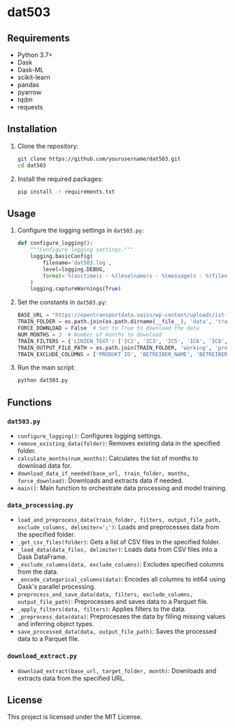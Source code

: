 # dat503


## Requirements
- Python 3.7+
- Dask
- Dask-ML
- scikit-learn
- pandas
- pyarrow
- tqdm
- requests

## Installation
1. Clone the repository:
    ```sh
    git clone https://github.com/yourusername/dat503.git
    cd dat503
    ```

2. Install the required packages:
    ```sh
    pip install -r requirements.txt
    ```

## Usage
1. Configure the logging settings in `dat503.py`:
    ```python
    def configure_logging():
        """Configure logging settings."""
        logging.basicConfig(
            filename='dat503.log',
            level=logging.DEBUG,
            format='%(asctime)s - %(levelname)s - %(message)s - %(filename)s:%(lineno)d'
        )
        logging.captureWarnings(True)
    ```

2. Set the constants in `dat503.py`:
    ```python
    BASE_URL = "https://opentransportdata.swiss/wp-content/uploads/ist-daten-archive/"
    TRAIN_FOLDER = os.path.join(os.path.dirname(__file__), 'data', 'train')
    FORCE_DOWNLOAD = False  # Set to True to download the data
    NUM_MONTHS = 3  # Number of months to download
    TRAIN_FILTERS = {'LINIEN_TEXT': ['IC2', 'IC3', 'IC5', 'IC6', 'IC8', 'IC21']}
    TRAIN_OUTPUT_FILE_PATH = os.path.join(TRAIN_FOLDER, 'working', 'processed_data.parquet')
    TRAIN_EXCLUDE_COLUMNS = ['PRODUKT_ID', 'BETREIBER_NAME', 'BETREIBER_ID', 'UMLAUF_ID', 'VERKEHRSMITTEL_TEXT', 'AN_PROGNOSE_STATUS', 'AB_PROGNOSE_STATUS', 'HALTESTELLEN_NAME']
    ```

3. Run the main script:
    ```sh
    python dat503.py
    ```

## Functions
### `dat503.py`
- `configure_logging()`: Configures logging settings.
- `remove_existing_data(folder)`: Removes existing data in the specified folder.
- `calculate_months(num_months)`: Calculates the list of months to download data for.
- `download_data_if_needed(base_url, train_folder, months, force_download)`: Downloads and extracts data if needed.
- `main()`: Main function to orchestrate data processing and model training.

### `data_processing.py`
- `load_and_preprocess_data(train_folder, filters, output_file_path, exclude_columns, delimiter=';')`: Loads and preprocesses data from the specified folder.
- `_get_csv_files(folder)`: Gets a list of CSV files in the specified folder.
- `_load_data(data_files, delimiter)`: Loads data from CSV files into a Dask DataFrame.
- `_exclude_columns(data, exclude_columns)`: Excludes specified columns from the data.
- `_encode_categorical_columns(data)`: Encodes all columns to int64 using Dask's parallel processing.
- `preprocess_and_save_data(data, filters, exclude_columns, output_file_path)`: Preprocesses and saves data to a Parquet file.
- `_apply_filters(data, filters)`: Applies filters to the data.
- `_preprocess_data(data)`: Preprocesses the data by filling missing values and inferring object types.
- `save_processed_data(data, output_file_path)`: Saves the processed data to a Parquet file.

### `download_extract.py`
- `download_extract(base_url, target_folder, month)`: Downloads and extracts data from the specified URL.

## License
This project is licensed under the MIT License.
